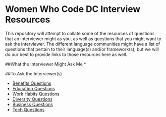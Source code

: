# Women Who Code DC Interview Resources

This repository will attempt to collate some of the resources of questions that an interviewer might as you, as well as questions that you might want to ask the interviewer.  The different language communities might have a list of questions that pertain to their language(s) and/or framework(s), but we will do our best to provide links to those resources here as well.

##What the Interviewer Might Ask Me
  *  

##To Ask the Interviewer(s)
  *  [Benefits Questions]()
  *  [Education Questions]()
  *  [Work Habits Questions]()
  *  [Diversity Questions]()
  *  [Business Questions]()
  *  [Tech Questions]()